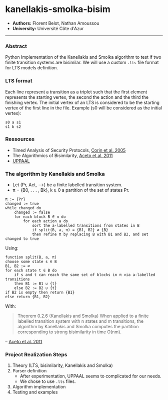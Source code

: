 # kanellakis-smolka-bisim
- **Authors:** Florent Belot, Nathan Amoussou
- **University:** Université Côte d'Azur
---
### Abstract
Python Implementation of the Kanellakis and Smolka algorithm to test if two finite transition systems are bisimilar. We will use a custom `.lts` file format for LTS models definition.
### LTS format
Each line represent a transition as a triplet such that the first element represents the starting vertex, the second the action and the third the finishing vertex. The initial vertex of an LTS is considered to be the starting vertex of the first line in the file.
Example (s0 will be considered as the initial vertex): 
```
s0 a s1
s1 b s2
```
### Ressources
- Timed Analysis of Security Protocols, [Corin et al. 2005](http://arxiv.org/abs/cs/0503036)
- The Algorithmics of Bisimilarity, [Aceto et al. 2011](https://www.cambridge.org/core/product/identifier/CBO9780511792588A028/type/book_part)
- [UPPAAL](https://uppaal.org)
### The algorithm by Kanellakis and Smolka
- Let (Pr, Act, -->) be a finite labelled transition system.
- π = {B0, . . . , Bk}, k ≥ 0 a partition of the set of states Pr.
```
π := {Pr}
changed := true
while changed do
	changed := false
	for each block B ∈ π do
		for each action a do
			sort the a-labelled transitions from states in B
			if split(B, a, π) = {B1, B2} ≠ {B}
			then refine π by replacing B with B1 and B2, and set changed to true
```
Using:
```
function split(B, a, π)
choose some state s ∈ B
B1, B2 := ∅
for each state t ∈ B do
	if s and t can reach the same set of blocks in π via a-labelled transitions
	then B1 := B1 ∪ {t}
	else B2 := B2 ∪ {t}
if B2 is empty then return {B1}
else return {B1, B2}
```
With:
> Theorem 0.2.6 (Kanellakis and Smolka) When applied to a finite labelled transition system with n states and m transitions, the algorithm by Kanellakis and Smolka computes the partition corresponding to strong bisimilarity in time O(nm).

– [Aceto et al. 2011](https://www.cambridge.org/core/product/identifier/CBO9780511792588A028/type/book_part)
### Project Realization Steps
1. Theory (LTS, bisimilarity, Kanellakis and Smolka)
2. Parser definition
	- After experimentation, UPPAAL seems to complicated for our needs.
	- We chose to use `.lts` files.
3. Algorithm implementation
4. Testing and examples
